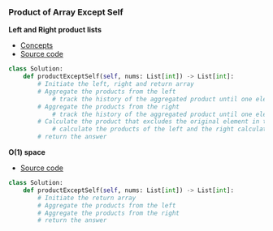 ### Product of Array Except Self 
**Left and Right product lists**
- [Concepts](images/LeftRight.png)
- [Source code](source/LeftRight.py)

```python
class Solution:
    def productExceptSelf(self, nums: List[int]) -> List[int]:
        # Initiate the left, right and return array
        # Aggregate the products from the left
            # track the history of the aggregated product until one element is left in the nums array
        # Aggregate the products from the right
            # track the history of the aggregated product until one element is left in the nums array
        # Calculate the product that excludes the original element in the nums array
            # calculate the products of the left and the right calculation
        # return the answer
```

**O(1) space**
- [Source code](source/Space.py)
```python
class Solution:
    def productExceptSelf(self, nums: List[int]) -> List[int]:
        # Initiate the return array
        # Aggregate the products from the left
        # Aggregate the products from the right
        # return the answer
```

